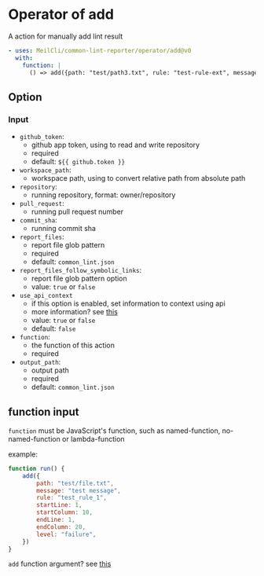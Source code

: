 # Operator of add
A action for manually add lint result
```yml
- uses: MeilCli/common-lint-reporter/operator/add@v0
  with:
    function: |
      () => add({path: "test/path3.txt", rule: "test-rule-ext", message: "hello", level: "notice"})
```

## Option
### Input
- `github_token`:
  - github app token, using to read and write repository
  - required
  - default: `${{ github.token }}`
- `workspace_path`:
  - workspace path, using to convert relative path from absolute path
- `repository`:
  - running repository, format: owner/repository
- `pull_request`:
  - running pull request number
- `commit_sha`:
  - running commit sha
- `report_files`:
  - report file glob pattern
  - required
  - default: `common_lint.json`
- `report_files_follow_symbolic_links`:
  - report file glob pattern option
  - value: `true` or `false`
- `use_api_context`
  - if this option is enabled, set information to context using api
  - more information? see [this](context.md)
  - value: `true` or `false`
  - default: `false`
- `function`:
  - the function of this action
  - required
- `output_path`:
  - output path
  - required
  - default: `common_lint.json`

## function input
`function` must be JavaScript's function, such as named-function, no-named-function or lambda-function

example:
```js
function run() { 
    add({
        path: "test/file.txt",
        message: "test message",
        rule: "test_rule_1",
        startLine: 1,
        startColumn: 10,
        endLine: 1,
        endColumn: 20,
        level: "failure",
    })
}
```

`add` function argument? see [this](../lint-result.md)